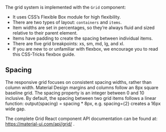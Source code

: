The grid system is implemented with the `Grid` component:

* It uses CSS’s Flexible Box module for high flexibility.
* There are two types of layout: `containers` and `items`.
* Item widths are set in percentages, so they’re always fluid and sized relative to their parent element.
* Items have padding to create the spacing between individual items.
* There are five grid breakpoints: xs, sm, md, lg, and xl.
* If you are new to or unfamiliar with flexbox, we encourage you to read this CSS-Tricks flexbox guide.

## Spacing

The responsive grid focuses on consistent spacing widths, rather than column width. Material Design margins and columns follow an 8px square baseline grid. The spacing property is an integer between 0 and 10 inclusive. By default, the spacing between two grid items follows a linear function: output(spacing) = spacing * 8px, e.g. spacing={2} creates a 16px wide gap.

The complete Grid React component API documentation can be found at: https://material-ui.com/api/grid/ .
